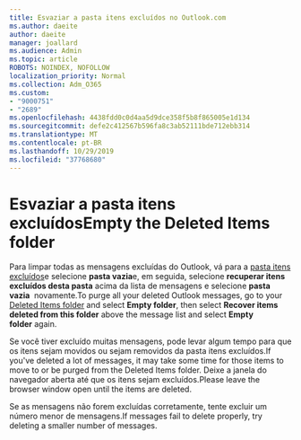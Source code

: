 ```yaml
---
title: Esvaziar a pasta itens excluídos no Outlook.com
ms.author: daeite
author: daeite
manager: joallard
ms.audience: Admin
ms.topic: article
ROBOTS: NOINDEX, NOFOLLOW
localization_priority: Normal
ms.collection: Adm_O365
ms.custom:
- "9000751"
- "2689"
ms.openlocfilehash: 4438fdd0c0d4aa5d9dce358f5b8f865005e1d134
ms.sourcegitcommit: defe2c412567b596fa8c3ab52111bde712ebb314
ms.translationtype: MT
ms.contentlocale: pt-BR
ms.lasthandoff: 10/29/2019
ms.locfileid: "37768680"
---
```

# <a name="empty-the-deleted-items-folder"></a><span data-ttu-id="05981-102">Esvaziar a pasta itens excluídos</span><span class="sxs-lookup"><span data-stu-id="05981-102">Empty the Deleted Items folder</span></span>

<span data-ttu-id="05981-103">Para limpar todas as mensagens excluídas do Outlook, vá para a [pasta itens excluídos](https://outlook.live.com/mail/deleteditems)e selecione **pasta vazia**e, em seguida, selecione **recuperar itens excluídos desta pasta** acima da lista de mensagens e selecione **pasta vazia**  novamente.</span><span class="sxs-lookup"><span data-stu-id="05981-103">To purge all your deleted Outlook messages, go to your [Deleted Items folder](https://outlook.live.com/mail/deleteditems) and select **Empty folder**, then select **Recover items deleted from this folder** above the message list and select **Empty folder** again.</span></span>

<span data-ttu-id="05981-104">Se você tiver excluído muitas mensagens, pode levar algum tempo para que os itens sejam movidos ou sejam removidos da pasta itens excluídos.</span><span class="sxs-lookup"><span data-stu-id="05981-104">If you've deleted a lot of messages, it may take some time for those items to move to or be purged from the Deleted Items folder.</span></span> <span data-ttu-id="05981-105">Deixe a janela do navegador aberta até que os itens sejam excluídos.</span><span class="sxs-lookup"><span data-stu-id="05981-105">Please leave the browser window open until the items are deleted.</span></span>

<span data-ttu-id="05981-106">Se as mensagens não forem excluídas corretamente, tente excluir um número menor de mensagens.</span><span class="sxs-lookup"><span data-stu-id="05981-106">If messages fail to delete properly, try deleting a smaller number of messages.</span></span>